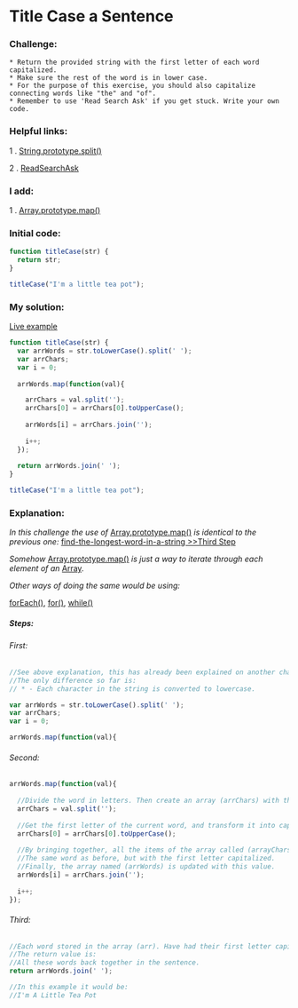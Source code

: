 # Title Case a Sentence

### Challenge:

	* Return the provided string with the first letter of each word capitalized.
	* Make sure the rest of the word is in lower case.
	* For the purpose of this exercise, you should also capitalize connecting words like "the" and "of".
	* Remember to use 'Read Search Ask' if you get stuck. Write your own code.

### Helpful links:

  1 . [String.prototype.split()](https://developer.mozilla.org/en-US/docs/Web/JavaScript/Reference/Global_Objects/String/split)
  
  2 . [ReadSearchAsk](https://github.com/FreeCodeCamp/freecodecamp/wiki/FreeCodeCamp-Get-Help)
  
### I add:

  1 . [Array.prototype.map()](https://developer.mozilla.org/en-US/docs/Web/JavaScript/Reference/Global_Objects/Array/map)

### Initial code:

```javascript
function titleCase(str) {
  return str;
}

titleCase("I'm a little tea pot");
```

### My solution:

[Live example](https://jsfiddle.net/fininhop/utjs2k1g/)

```javascript
function titleCase(str) {
  var arrWords = str.toLowerCase().split(' ');
  var arrChars;
  var i = 0;
  
  arrWords.map(function(val){

    arrChars = val.split('');
    arrChars[0] = arrChars[0].toUpperCase();
    
    arrWords[i] = arrChars.join('');
    
    i++;
  });
  
  return arrWords.join(' ');
}

titleCase("I'm a little tea pot");
```

### Explanation:

_In this challenge the use of_ 
[Array.prototype.map()](https://developer.mozilla.org/en-US/docs/Web/JavaScript/Reference/Global_Objects/Array/map) 
_is identical to the previous one:_ 
[find-the-longest-word-in-a-string >>Third Step  ](https://github.com/fininhop/free-code-camp/blob/master/algorithms/basic-algorithm-scripting/find-the-longest-word-in-a-string.md#third)

_Somehow_
[Array.prototype.map()](https://developer.mozilla.org/en-US/docs/Web/JavaScript/Reference/Global_Objects/Array/map) 
_is just a way to iterate through each element of an_ [Array](https://developer.mozilla.org/en-US/docs/Web/JavaScript/Reference/Global_Objects/Array).

_Other ways of doing the same would be using:_

[forEach()](https://developer.mozilla.org/en-US/docs/Web/JavaScript/Reference/Global_Objects/Array/forEach), [for()](https://developer.mozilla.org/en-US/docs/Web/JavaScript/Reference/Statements/for),
[while()](https://developer.mozilla.org/en-US/docs/Web/JavaScript/Reference/Statements/while)

##### Steps: 

###### First: 
```javascript
//See above explanation, this has already been explained on another challenge.
//The only difference so far is:
// * - Each character in the string is converted to lowercase.

var arrWords = str.toLowerCase().split(' ');
var arrChars;
var i = 0;

arrWords.map(function(val){
```

###### Second: 
```javascript
arrWords.map(function(val){
  
  //Divide the word in letters. Then create an array (arrChars) with the result.
  arrChars = val.split('');
  
  //Get the first letter of the current word, and transform it into capital.
  arrChars[0] = arrChars[0].toUpperCase();
  
  //By bringing together, all the items of the array called (arrayChars). Is achieved as a result: 
  //The same word as before, but with the first letter capitalized.
  //Finally, the array named (arrWords) is updated with this value.
  arrWords[i] = arrChars.join('');
  
  i++;
});    
```

###### Third: 
```javascript
//Each word stored in the array (arr). Have had their first letter capitalized.
//The return value is:
//All these words back together in the sentence.
return arrWords.join(' ');

//In this example it would be:
//I'm A Little Tea Pot
```
